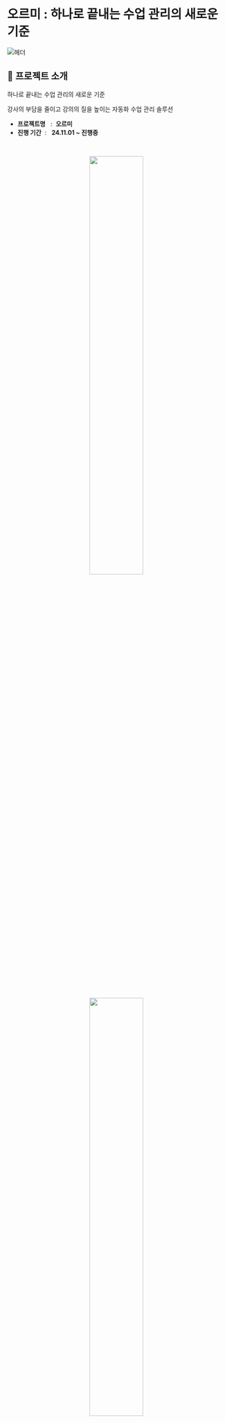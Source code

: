 # 오르미 : 하나로 끝내는 수업 관리의 새로운 기준

![헤더](https://github.com/user-attachments/assets/23f94a71-4056-452a-820f-f70542de8452)


## 📍 프로젝트 소개
  
  하나로 끝내는 수업 관리의 새로운 기준 
  
  강사의 부담을 줄이고 강의의 질을 높이는 자동화 수업 관리 솔루션

- **프로젝트명** &nbsp; :&nbsp;
  **오르미**
- **진행 기간** &nbsp;: &nbsp;
  **24.11.01 ~ 진행중**



<br/>

<p align="center">
  <img src="https://github.com/user-attachments/assets/d0737378-f6fb-4de2-aa8f-d4df360f1b76" width="49.7%">
  <img src="https://github.com/user-attachments/assets/2b740a93-a209-4fa2-8e16-2b53dbcc1aaf" width="49.7%">
</p>
<p align="center">
  <img src="https://github.com/user-attachments/assets/501ee543-0429-4b4d-8800-e6ba8a7adb96" width="49.7%">
  <img src="https://github.com/user-attachments/assets/91fc3c3e-62f7-477e-8f2c-1156803e078d" width="49.7%">
</p>
<p >
  <img src="https://github.com/user-attachments/assets/483b5151-edd4-4bec-af38-1b3884925ed2" width="49.7%">
  <!--<img src="" width="45%">-->
</p>


## 기술 스택

**프레임워크 및 라이브러리**

<img src="https://img.shields.io/badge/Flutter-02569B?style=for-the-badge&logo=Flutter&logoColor=white"> <img src="https://img.shields.io/badge/SpringBoot-6DB33F?style=for-the-badge&logo=SpringBoot&logoColor=white"> <img src="https://img.shields.io/badge/React-61DAFB?style=for-the-badge&logo=React&logoColor=white">

**상태 관리**

<img src="https://img.shields.io/badge/getX-8A2BE2?style=for-the-badge&logo=getX&logoColor=white">

**데이터베이스, 인증**

  <img src="https://img.shields.io/badge/PostgreSQL-4169E1?style=for-the-badge&logo=PostgreSQL&logoColor=white"> <img src="https://img.shields.io/badge/Firebase Authentication-DD2C00?style=for-the-badge&logo=Firebase&logoColor=white"> <img src="https://img.shields.io/badge/jsonwebtokens-000000?style=for-the-badge&logo=jsonwebtokens&logoColor=white"> <img src="https://img.shields.io/badge/auth0-EB5424?style=for-the-badge&logo=auth0&logoColor=white"> 

**모니터링**

  <img src="https://img.shields.io/badge/Firebase Crashlytics-DD2C00?style=for-the-badge&logo=Firebase&logoColor=white"> <img src="https://img.shields.io/badge/Firebase Performance Monitoring-DD2C00?style=for-the-badge&logo=Firebase&logoColor=white"> <img src="https://img.shields.io/badge/Prometheus-E6522C?style=for-the-badge&logo=prometheus&logoColor=white"> <img src="https://img.shields.io/badge/Grafana-F46800?style=for-the-badge&logo=grafana&logoColor=white"> 

**협업, 설계**

<img src="https://img.shields.io/badge/Notion-000000?style=for-the-badge&logo=Notion&logoColor=white"> <img src="https://img.shields.io/badge/FIGMA-pink?style=for-the-badge&logo=FIGMA&logoColor=white"> <img src="https://img.shields.io/badge/github-181717?style=for-the-badge&logo=github&logoColor=white"> <img src="https://img.shields.io/badge/VSCODE-007ACC?style=for-the-badge&logo=visualstudiocode&logoColor=white"> <img src="https://img.shields.io/badge/intellij idea-000000?style=for-the-badge&logo=intellij idea&logoColor=white"> 

<br/>


## [✏️ 앱스토어(IOS) 바로가기]() 
## [✏️ 플레이스토어(android) 바로가기]()
## [✏️ 웹사이트 바로가기](https://ormee-mvp.web.app/)
